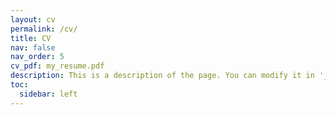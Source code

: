 ```yaml
---
layout: cv
permalink: /cv/
title: CV
nav: false
nav_order: 5
cv_pdf: my_resume.pdf
description: This is a description of the page. You can modify it in '_pages/cv.md'. You can also change or remove the top pdf download button.
toc:
  sidebar: left
---
```

